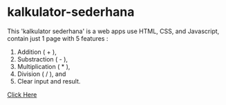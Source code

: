 # kalkulator-sederhana

This 'kalkulator sederhana' is a web apps use HTML, CSS, and Javascript, contain just 1 page with 5 features :
1. Addition ( + ),
2. Substraction ( - ),
3. Multiplication ( * ),
4. Division ( / ), and
5. Clear input and result.

[Click Here](https://rudyharun99.github.io/kalkulator-sederhana/)
